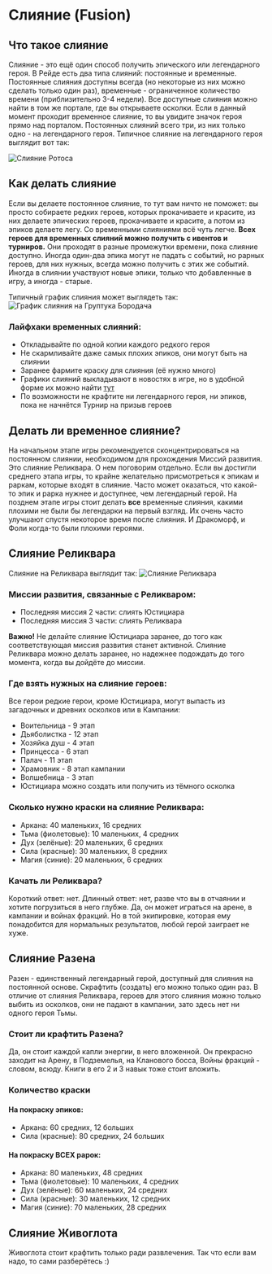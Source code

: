 # Слияние (Fusion)

## Что такое слияние

Слияние - это ещё один способ получить эпического или легендарного героя. В Рейде есть два типа слияний: постоянные и временные. Постоянные слияния доступны всегда (но некоторые из них можно сделать только один раз), временные - ограниченное количество времени (приблизительно 3-4 недели).
Все доступные слияния можно найти в том же портале, где вы открываете осколки. Если в данный момент проходит временное слияние, то вы увидите значок героя прямо над порталом. Постоянных слияний всего три, из них только одно - на легендарного героя.
Типичное слияние на легендарного героя выглядит вот так:

![Слияние Ротоса](https://imgur.com/c4k1lOw)

## Как делать слияние
Если вы делаете постоянное слияние, то тут вам ничто не поможет: вы просто собираете редких героев, которых прокачиваете и красите, из них делаете эпических героев, прокачиваете и красите, а потом из эпиков делаете легу.
Со временными слияниями всё чуть легче. **Всех героев для временных слияний можно получить с ивентов и турниров.** Они проходят в разные промежутки времени, пока слияние доступно. Иногда один-два эпика могут не падать с событий, но рарных героев, для них нужных, всегда можно получить с этих же событий. Иногда в слиянии участвуют новые эпики, только что добавленные в игру, а иногда - старые.  

Типичный график слияния может выглядеть так:
![График слияния на Груптука Бородача](https://i.imgur.com/Tde6tN2.jpg "Спасибо Библиотеке Рейд за фото")

### Лайфхаки временных слияний:
* Откладывайте по одной копии каждого редкого героя
* Не скармливайте даже самых плохих эпиков, они могут быть на слиянии
* Заранее фармите краску для слияния (её нужно много)
* Графики слияний выкладывают в новостях в игре, но в удобной форме их можно найти [тут](https://t.me/toooyaaa_s_channel)
* По возможности не крафтите ни легендарного героя, ни эпиков, пока не начнётся Турнир на призыв героев

## Делать ли временное слияние?
На начальном этапе игры рекомендуется сконцентрироваться на постоянном слиянии, необходимом для прохождения Миссий развития. Это слияние Реликвара. О нем поговорим отдельно.
Если вы достигли среднего этапа игры, то крайне желательно присмотреться к эпикам и раркам, которые входят в слияние. Часто может оказаться, что какой-то эпик и рарка нужнее и доступнее, чем легендарный герой.
На позднем этапе игры стоит делать **все** временные слияния, какими плохими не были бы легендарки на первый взгляд. Их очень часто улучшают спустя некоторое время после слияния. И Дракоморф, и Фоли когда-то были плохими героями.

## Слияние Реликвара
Слияние на Реликвара выглядит так:
![Слияние Реликвара](https://imgur.com/a/5QYKoHS)
### Миссии развития, связанные с Реликваром: 
* Последняя миссия 2 части: слиять Юстициара
* Последняя миссия 3 части: слиять Реликвара

**Важно!** Не делайте слияние Юстициара заранее, до того как соответствующая миссия развития станет активной. Слияние Реликвара можно делать заранее, но надежнее подождать до того момента, когда вы дойдёте до миссии.


### Где взять нужных на слияние героев: 

Все герои редкие герои, кроме Юстициара, могут выпасть из загадочных и древних осколков или в Кампании:
* Воительница - 9 этап
* Дьяболистка - 12 этап
* Хозяйка душ - 4 этап
* Принцесса - 6 этап
* Палач - 11 этап
* Храмовник - 8 этап кампании
* Волшебница - 3 этап
* Юстициара можно создать или получить из тёмного осколка

### Сколько нужно краски на слияние Реликвара:
* Аркана: 40 маленьких, 16 средних
* Тьма (фиолетовые): 10 маленьких, 4 средних
* Дух (зелёные): 20 маленьких, 6 средних
* Сила (красные): 30 маленьких, 8 средних
* Магия (синие): 20 маленьких, 6 средних

### Качать ли Реликвара?
Короткий ответ: нет. Длинный ответ: нет, разве что вы в отчаянии и хотите погрузиться в него глубже. Да, он может играться на арене, в кампании и войнах фракций. Но в той экипировке, которая ему понадобится для нормальных результатов, любой герой заиграет не хуже. 

## Слияние Разена

Разен - единственный легендарный герой, доступный для слияния на постоянной основе. Скрафтить (создать) его можно только один раз. В отличие от слияния Реликвара, героев для этого слияния можно только выбить из осколков, они не падают в кампании, зато здесь нет ни одного героя Тьмы. 

### Стоит ли крафтить Разена? 

Да, он стоит каждой капли энергии, в него вложенной. Он прекрасно заходит на Арену, в Подземелья, на Кланового босса, Войны фракций - словом, всюду. Книги в его 2 и 3 навык тоже стоит вложить.

### Количество краски

#### На покраску эпиков: 
* Аркана: 60 средних, 12 больших
* Сила (красные): 80 средних, 24 больших

#### На покраску ВСЕХ рарок: 
* Аркана: 80 маленьких, 48 средних
* Тьма (фиолетовые): 10 маленьких, 4 средних
* Дух (зелёные): 60 маленьких, 24 средних
* Сила (красные): 30 маленьких, 12 средних
* Магия (синие): 70 маленьких, 28 средних

## Слияние Живоглота

Живоглота стоит крафтить только ради развлечения. Так что если вам надо, то сами разберётесь :) 

